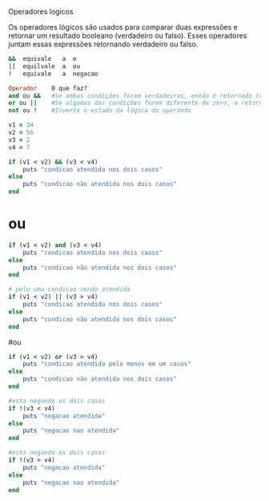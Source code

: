 Operadores logicos

Os operadores lógicos são usados ​​para comparar duas expressões e retornar um resultado booleano (verdadeiro ou falso). Esses operadores juntam essas expressões retornando verdadeiro ou falso.

```ruby
&&  equivale   a  e
||  equilvale  a  ou
!   equivale   a  negacao
```

```ruby
Operador	O que faz?                                        	                 Exemplo	                Método?
and ou &&	#Se ambas condições forem verdadeiras, então é retornado true	     (a && b) é verdadeiro	    Não
or ou ||	#Se algumas das condições forem diferente de zero, o retorno é true 	(a or b) é verdadeiro	Não
not ou !	#Inverte o estado da lógica do operando	                            !(a && b) é falso	        Não
```

```ruby
v1 = 34
v2 = 56
v3 = 2 
v4 = 7
```

```ruby
if (v1 < v2) && (v3 < v4)
    puts "condicao atendida nos dois casos"
else
    puts "condicao não atendida nos dois casos"
end
```
# ou

```ruby
if (v1 < v2) and (v3 < v4)
    puts "condicao atendida nos dois casos"
else
    puts "condicao não atendida nos dois casos"
end
```

```ruby
# pelo uma condicao sendo atendida
if (v1 < v2) || (v3 > v4)
    puts "condicao atendida nos dois casos"
else
    puts "condicao não atendida nos dois casos"
end
```
#ou

```ruby
if (v1 < v2) or (v3 > v4)
    puts "condicao atendida pelo menos em um casos"
else
    puts "condicao não atendida nos dois casos"
end
```

```ruby
#esta negando os dois casos
if !(v3 < v4)
    puts "negacao atendida"
else
    puts "negacao nao atendida"
end
```

```ruby
#esta negando os dois casos
if !(v3 > v4)
    puts "negacao atendida"
else
    puts "negacao nao atendida"
end
```